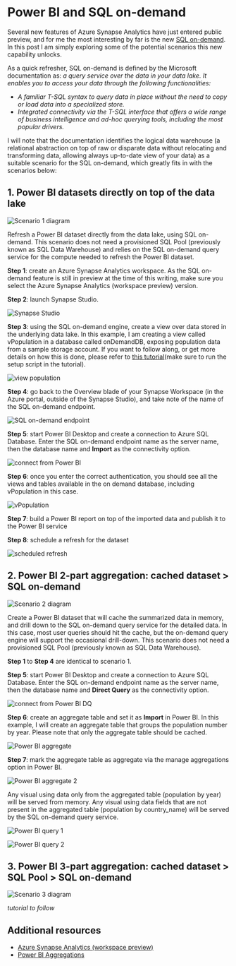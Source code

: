 # Power BI and SQL on-demand

Several new features of Azure Synapse Analytics have just entered public preview, and for me the most interesting by far is the new [SQL on-demand](https://docs.microsoft.com/en-us/azure/synapse-analytics/sql/on-demand-workspace-overview). In this post I am simply exploring some of the potential scenarios this new capability unlocks. 

As a quick refresher, SQL on-demand is defined by the Microsoft documentation as: *a query service over the data in your data lake. It enables you to access your data through the following functionalities:*
 - *A familiar T-SQL syntax to query data in place without the need to copy or load data into a specialized store.*
 - *Integrated connectivity via the T-SQL interface that offers a wide range of business intelligence and ad-hoc querying tools, including the most popular drivers.*

I will note that the documentation identifies the logical data warehouse (a relational abstraction on top of raw or disparate data without relocating and transforming data, allowing always up-to-date view of your data) as a suitable scenario for the SQL on-demand, which greatly fits in with the scenarios below: 

## 1. Power BI datasets directly on top of the data lake 
![Scenario 1 diagram](images/scenario-1.JPG)

Refresh a Power BI dataset directly from the data lake, using SQL on-demand. This scenario does not need a provisioned SQL Pool (previously known as SQL Data Warehouse) and relies on the SQL on-demand query service for the compute needed to refresh the Power BI dataset. 

**Step 1**: create an Azure Synapse Analytics workspace. As the SQL on-demand feature is still in preview at the time of this writing, make sure you select the Azure Synapse Analytics (workspace preview) version.

**Step 2**: launch Synapse Studio.

![Synapse Studio](images/synapseStudio.JPG)

**Step 3**: using the SQL on-demand engine, create a view over data stored in the underlying data lake. In this example, I am creating a view called vPopulation in a database called onDemandDB, exposing population data from a sample storage account. If you want to follow along, or get more details on how this is done, please refer to [this tutorial](https://docs.microsoft.com/en-us/azure/synapse-analytics/sql/query-single-csv-file)(make sure to run the setup script in the tutorial).

![view population](images/vPopulation.JPG)
  
**Step 4**: go back to the Overview blade of your Synapse Workspace (in the Azure portal, outside of the Synapse Studio), and take note of the name of the SQL on-demand endpoint. 

![SQL on-demand endpoint](images/SQLondemandEndpoint.JPG)

**Step 5**: start Power BI Desktop and create a connection to Azure SQL Database. Enter the SQL on-demand endpoint name as the server name, then the database name and **Import** as the connectivity option.

![connect from Power BI](images/PBI-connect.JPG)

**Step 6**: once you enter the correct authentication, you should see all the views and tables available in the on demand database, including vPopulation in this case.

![vPopulation](images/PBI-vPopulation.JPG)

**Step 7**: build a Power BI report on top of the imported data and publish it to the Power BI service 

**Step 8**: schedule a refresh for the dataset 

![scheduled refresh](images/PBI-scheduledRefresh.JPG)



## 2. Power BI 2-part aggregation: cached dataset > SQL on-demand
![Scenario 2 diagram](images/scenario-2.JPG)

Create a Power BI dataset that will cache the summarized data in memory, and drill down to the SQL on-demand query service for the detailed data. In this case, most user queries should hit the cache, but the on-demand query engine will support the occasional drill-down.  This scenario does not need a provisioned SQL Pool (previously known as SQL Data Warehouse).


**Step 1** to **Step 4** are identical to scenario 1. 

**Step 5**: start Power BI Desktop and create a connection to Azure SQL Database. Enter the SQL on-demand endpoint name as the server name, then the database name and **Direct Query** as the connectivity option.

![connect from Power BI DQ](images/PBI-connect-DQ.JPG)

**Step 6**: create an aggregate table and set it as **Import** in Power BI. In this example, I will create an aggregate table that groups the population number by year. Please note that only the aggregate table should be cached. 

![Power BI aggregate](images/PBI-agg.JPG)

**Step 7**: mark the aggregate table as aggregate via the manage aggregations option in Power BI.

![Power BI aggregate 2](images/PBI-agg2.JPG)

Any visual using data only from the aggregated table (population by year) will be served from memory. Any visual using data fields that are not present in the aggregated table (population by country_name) will be served by the SQL on-demand query service. 

![Power BI query 1](images/PBI-query-1.JPG)

![Power BI query 2](images/PBI-query-2.JPG)


## 3. Power BI 3-part aggregation: cached dataset > SQL Pool > SQL on-demand
![Scenario 3 diagram](images/scenario-3.JPG)
  
*tutorial to follow*

## Additional resources
- [Azure Synapse Analytics (workspace preview)](https://docs.microsoft.com/en-gb/azure/synapse-analytics/overview-what-is)
- [Power BI Aggregations](https://docs.microsoft.com/en-us/power-bi/transform-model/desktop-aggregations)
